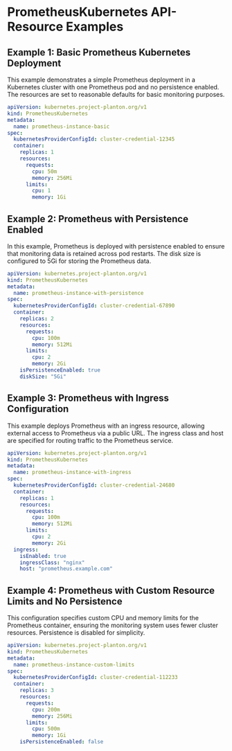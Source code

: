 # PrometheusKubernetes API-Resource Examples

## Example 1: Basic Prometheus Kubernetes Deployment

This example demonstrates a simple Prometheus deployment in a Kubernetes cluster with one Prometheus pod and no persistence enabled. The resources are set to reasonable defaults for basic monitoring purposes.

```yaml
apiVersion: kubernetes.project-planton.org/v1
kind: PrometheusKubernetes
metadata:
  name: prometheus-instance-basic
spec:
  kubernetesProviderConfigId: cluster-credential-12345
  container:
    replicas: 1
    resources:
      requests:
        cpu: 50m
        memory: 256Mi
      limits:
        cpu: 1
        memory: 1Gi
```

## Example 2: Prometheus with Persistence Enabled

In this example, Prometheus is deployed with persistence enabled to ensure that monitoring data is retained across pod restarts. The disk size is configured to 5Gi for storing the Prometheus data.

```yaml
apiVersion: kubernetes.project-planton.org/v1
kind: PrometheusKubernetes
metadata:
  name: prometheus-instance-with-persistence
spec:
  kubernetesProviderConfigId: cluster-credential-67890
  container:
    replicas: 2
    resources:
      requests:
        cpu: 100m
        memory: 512Mi
      limits:
        cpu: 2
        memory: 2Gi
    isPersistenceEnabled: true
    diskSize: "5Gi"
```

## Example 3: Prometheus with Ingress Configuration

This example deploys Prometheus with an ingress resource, allowing external access to Prometheus via a public URL. The ingress class and host are specified for routing traffic to the Prometheus service.

```yaml
apiVersion: kubernetes.project-planton.org/v1
kind: PrometheusKubernetes
metadata:
  name: prometheus-instance-with-ingress
spec:
  kubernetesProviderConfigId: cluster-credential-24680
  container:
    replicas: 1
    resources:
      requests:
        cpu: 100m
        memory: 512Mi
      limits:
        cpu: 2
        memory: 2Gi
  ingress:
    isEnabled: true
    ingressClass: "nginx"
    host: "prometheus.example.com"
```

## Example 4: Prometheus with Custom Resource Limits and No Persistence

This configuration specifies custom CPU and memory limits for the Prometheus container, ensuring the monitoring system uses fewer cluster resources. Persistence is disabled for simplicity.

```yaml
apiVersion: kubernetes.project-planton.org/v1
kind: PrometheusKubernetes
metadata:
  name: prometheus-instance-custom-limits
spec:
  kubernetesProviderConfigId: cluster-credential-112233
  container:
    replicas: 3
    resources:
      requests:
        cpu: 200m
        memory: 256Mi
      limits:
        cpu: 500m
        memory: 1Gi
    isPersistenceEnabled: false
```
